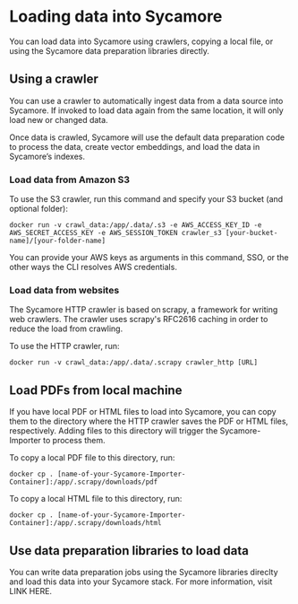 # Loading data into Sycamore

You can load data into Sycamore using crawlers, copying a local file, or using the Sycamore data preparation libraries directly.


## Using a crawler
You can use a crawler to automatically ingest data from a data source into Sycamore. If invoked to load data again from the same location, it will only load new or changed data. 

Once data is crawled, Sycamore will use the default data preparation code to process the data, create vector embeddings, and load the data in Sycamore’s indexes. 

### Load data from Amazon S3 

To use the S3 crawler, run this command and specify your S3 bucket (and optional folder): 
 
```docker run -v crawl_data:/app/.data/.s3 -e AWS_ACCESS_KEY_ID -e AWS_SECRET_ACCESS_KEY -e AWS_SESSION_TOKEN crawler_s3 [your-bucket-name]/[your-folder-name]``` 

You can provide your AWS keys as arguments in this command, SSO, or the other ways the CLI resolves AWS credentials.

### Load data from websites 

The Sycamore HTTP crawler is based on scrapy, a framework for writing web crawlers. The crawler uses scrapy's RFC2616 caching in order to reduce the load from crawling. 

To use the HTTP crawler, run: 

`docker run -v crawl_data:/app/.data/.scrapy crawler_http [URL]` 

## Load PDFs from local machine  

If you have local PDF or HTML files to load into Sycamore, you can copy them to the directory where the HTTP crawler saves the PDF or HTML files, respectively. Adding files to this directory will trigger the Sycamore-Importer to process them.  

To copy a local PDF file to this directory, run:  

`docker cp . [name-of-your-Sycamore-Importer-Container]:/app/.scrapy/downloads/pdf` 

To copy a local HTML file to this directory, run: 

`docker cp . [name-of-your-Sycamore-Importer-Container]:/app/.scrapy/downloads/html`


## Use data preparation libraries to load data

You can write data preparation jobs using the Sycamore libraries direclty and load this data into your Sycamore stack. For more information, visit LINK HERE. 
 
